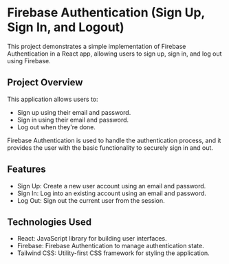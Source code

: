 # Firebase Authentication (Sign Up, Sign In, and Logout)

This project demonstrates a simple implementation of Firebase Authentication in a React app, allowing users to sign up, sign in, and log out using Firebase.

## Project Overview

This application allows users to:

* Sign up using their email and password.
* Sign in using their email and password.
* Log out when they're done.  

Firebase Authentication is used to handle the authentication process, and it provides the user with the basic functionality to securely sign in and out.

## Features

* Sign Up: Create a new user account using an email and password.
* Sign In: Log into an existing account using an email and password.
* Log Out: Sign out the current user from the session.
## Technologies Used

* React: JavaScript library for building user interfaces.
* Firebase: Firebase Authentication to manage authentication state.
* Tailwind CSS: Utility-first CSS framework for styling the application.
